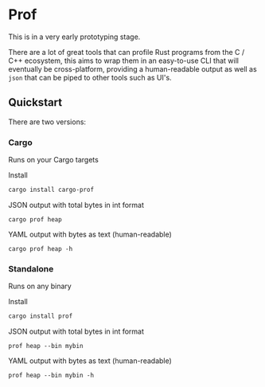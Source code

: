 # Prof
This is in a very early prototyping stage. 

There are a lot of great tools that can profile Rust programs from the C / C++ ecosystem, this aims to wrap them in an easy-to-use CLI that will eventually be cross-platform, providing a human-readable output as well as `json` that can be piped to other tools such as UI's.

## Quickstart

There are two versions:

### Cargo
Runs on your Cargo targets

Install
```bash
cargo install cargo-prof
``` 
JSON output with total bytes in int format
```
cargo prof heap
```
YAML output with bytes as text (human-readable)
```
cargo prof heap -h
```

### Standalone
Runs on any binary

Install
```bash
cargo install prof
```
JSON output with total bytes in int format
```
prof heap --bin mybin
```
YAML output with bytes as text (human-readable)
```
prof heap --bin mybin -h
```
